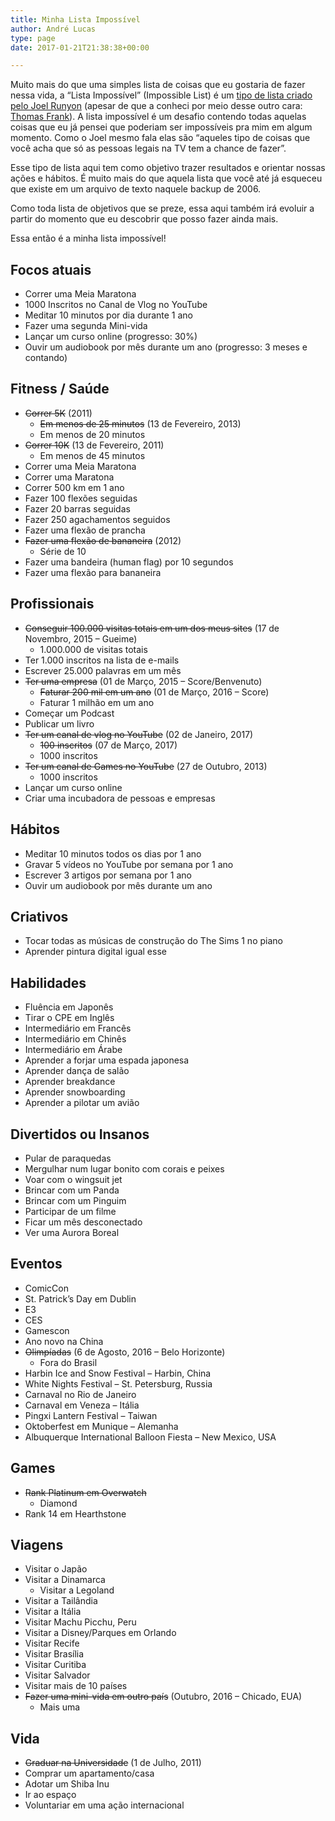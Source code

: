 ```yaml
---
title: Minha Lista Impossível
author: André Lucas
type: page
date: 2017-01-21T21:38:38+00:00

---
```

Muito mais do que uma simples lista de coisas que eu gostaria de fazer nessa vida, a &#8220;Lista Impossível&#8221; (Impossible List) é um <a href="https://impossiblehq.com/impossible-list/" target="_blank" rel="noopener">tipo de lista criado pelo Joel Runyon</a> (apesar de que a conheci por meio desse outro cara: <a href="https://collegeinfogeek.com/about/meet-the-author/my-impossible-list/" target="_blank" rel="noopener">Thomas Frank</a>). A lista impossível é um desafio contendo todas aquelas coisas que eu já pensei que poderiam ser impossíveis pra mim em algum momento. Como o Joel mesmo fala elas são &#8220;aqueles tipo de coisas que você acha que só as pessoas legais na TV tem a chance de fazer&#8221;.

Esse tipo de lista aqui tem como objetivo trazer resultados e orientar nossas ações e hábitos. É muito mais do que aquela lista que você até já esqueceu que existe em um arquivo de texto naquele backup de 2006.

Como toda lista de objetivos que se preze, essa aqui também irá evoluir a partir do momento que eu descobrir que posso fazer ainda mais.

Essa então é a minha lista impossível!

## Focos atuais

  * Correr uma Meia Maratona
  * 1000 Inscritos no Canal de Vlog no YouTube
  * Meditar 10 minutos por dia durante 1 ano
  * Fazer uma segunda Mini-vida
  * Lançar um curso online (progresso: 30%)
  * Ouvir um audiobook por mês durante um ano (progresso: 3 meses e contando)

## Fitness / Saúde

  * <del>Correr 5K</del> (2011) 
      * <del>Em menos de 25 minutos</del> (13 de Fevereiro, 2013)
      * Em menos de 20 minutos
  * <del>Correr 10K</del> (13 de Fevereiro, 2011) 
      * Em menos de 45 minutos
  * Correr uma Meia Maratona
  * Correr uma Maratona
  * Correr 500 km em 1 ano
  * Fazer 100 flexões seguidas
  * Fazer 20 barras seguidas
  * Fazer 250 agachamentos seguidos
  * Fazer uma flexão de prancha
  * <del>Fazer uma flexão de bananeira</del> (2012) 
      * Série de 10
  * Fazer uma bandeira (human flag) por 10 segundos
  * Fazer uma flexão para bananeira

## Profissionais

  * <del>Conseguir 100.000 visitas totais em um dos meus sites</del> (17 de Novembro, 2015 &#8211; Gueime) 
      * 1.000.000 de visitas totais
  * Ter 1.000 inscritos na lista de e-mails
  * Escrever 25.000 palavras em um mês
  * <del>Ter uma empresa</del> (01 de Março, 2015 &#8211; Score/Benvenuto) 
      * <del>Faturar 200 mil em um ano</del> (01 de Março, 2016 &#8211; Score)
      * Faturar 1 milhão em um ano
  * Começar um Podcast
  * Publicar um livro
  * <del>Ter um canal de vlog no YouTube</del> (02 de Janeiro, 2017) 
      * <del>100 inscritos</del> (07 de Março, 2017)
      * 1000 inscritos
  * <del>Ter um canal de Games no YouTube</del> (27 de Outubro, 2013) 
      * 1000 inscritos
  * Lançar um curso online
  * Criar uma incubadora de pessoas e empresas

## Hábitos

  * Meditar 10 minutos todos os dias por 1 ano
  * Gravar 5 vídeos no YouTube por semana por 1 ano
  * Escrever 3 artigos por semana por 1 ano
  * Ouvir um audiobook por mês durante um ano

## Criativos

  * Tocar todas as músicas de construção do The Sims 1 no piano
  * Aprender pintura digital igual esse

## Habilidades

  * Fluência em Japonês
  * Tirar o CPE em Inglês
  * Intermediário em Francês
  * Intermediário em Chinês
  * Intermediário em Árabe
  * Aprender a forjar uma espada japonesa
  * Aprender dança de salão
  * Aprender breakdance
  * Aprender snowboarding
  * Aprender a pilotar um avião

## Divertidos ou Insanos

  * Pular de paraquedas
  * Mergulhar num lugar bonito com corais e peixes
  * Voar com o wingsuit jet
  * Brincar com um Panda
  * Brincar com um Pinguim
  * Participar de um filme
  * Ficar um mês desconectado
  * Ver uma Aurora Boreal

## Eventos

  * ComicCon
  * St. Patrick&#8217;s Day em Dublin
  * E3
  * CES
  * Gamescon
  * Ano novo na China
  * <del>Olimpíadas</del> (6 de Agosto, 2016 &#8211; Belo Horizonte) 
      * Fora do Brasil
  * Harbin Ice and Snow Festival &#8211; Harbin, China
  * White Nights Festival &#8211; St. Petersburg, Russia
  * Carnaval no Rio de Janeiro
  * Carnaval em Veneza &#8211; Itália
  * Pingxi Lantern Festival &#8211; Taiwan
  * Oktoberfest em Munique &#8211; Alemanha
  * Albuquerque International Balloon Fiesta &#8211; New Mexico, USA

## Games

  * <del>Rank Platinum em Overwatch</del> 
      * Diamond
  * Rank 14 em Hearthstone

## Viagens

  * Visitar o Japão
  * Visitar a Dinamarca 
      * Visitar a Legoland
  * Visitar a Tailândia
  * Visitar a Itália
  * Visitar Machu Picchu, Peru
  * Visitar a Disney/Parques em Orlando
  * Visitar Recife
  * Visitar Brasília
  * Visitar Curitiba
  * Visitar Salvador
  * Visitar mais de 10 países
  * <del>Fazer uma mini-vida em outro país</del> (Outubro, 2016 &#8211; Chicado, EUA) 
      * Mais uma

## Vida

  * <del>Graduar na Universidade</del> (1 de Julho, 2011)
  * Comprar um apartamento/casa
  * Adotar um Shiba Inu
  * Ir ao espaço
  * Voluntariar em uma ação internacional

&nbsp;